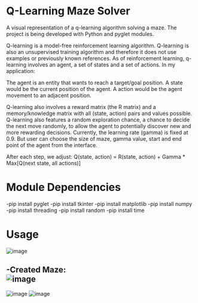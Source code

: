 # Q-Learning Maze Solver
A visual representation of a q-learning algorithm solving a maze. The project is being developed with Python and pyglet modules.

Q-learning is a model-free reinforcement learning algorithm. Q-learning is also an unsupervised training algorithm and therefore it does not use examples or previously known references.
As of reinforcement learning, q-learning involves an agent, a set of states and a set of actions. In my application:

  The agent is an entity that wants to reach a target/goal position.
  A state would be the current position of the agent.
  A action would be the agent movement to an adjacent position.
  
Q-learning also involves a reward matrix (the R matrix) and a memory/knowledge matrix with all (state, action) pairs and values possible. Q-learning also features a random exploration chance, a chance to decide the next move randomly, to allow the agent to potentially discover new and more rewarding decisions. Currently, the learning rate (gamma) is fixed at 0.9. But user can choose the size of maze, gamma value, start and end point of the agent from the interface. 

After each step, we adjust: Q(state, action) = R(state, action) + Gamma * Max[Q(next state, all actions)]

# Module Dependencies
-pip install pyglet
-pip install tkinter
-pip install matplotlib
-pip install numpy
-pip install threading
-pip install random
-pip install time

# Usage

![image](https://user-images.githubusercontent.com/46266192/119984662-5416a000-bfca-11eb-803e-c9b5e090e571.png)

-Created Maze: <br>
![image](https://user-images.githubusercontent.com/46266192/119984755-70b2d800-bfca-11eb-84ff-7da9b721d62a.png)
-
![image](https://user-images.githubusercontent.com/46266192/119984787-77d9e600-bfca-11eb-8f84-c0db3f4ae9b0.png)
![image](https://user-images.githubusercontent.com/46266192/119984812-86280200-bfca-11eb-8e30-c15f11ae6dfe.png)











